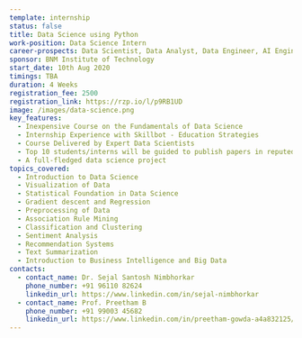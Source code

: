 ```yaml
---
template: internship
status: false
title: Data Science using Python
work-position: Data Science Intern
career-prospects: Data Scientist, Data Analyst, Data Engineer, AI Engineer, ML Engineer
sponsor: BNM Institute of Technology
start_date: 10th Aug 2020
timings: TBA
duration: 4 Weeks
registration_fee: 2500
registration_link: https://rzp.io/l/p9RB1UD
image: /images/data-science.png
key_features:
  - Inexpensive Course on the Fundamentals of Data Science
  - Internship Experience with Skillbot - Education Strategies
  - Course Delivered by Expert Data Scientists
  - Top 10 students/interns will be guided to publish papers in reputed journals
  - A full-fledged data science project
topics_covered:
  - Introduction to Data Science
  - Visualization of Data
  - Statistical Foundation in Data Science
  - Gradient descent and Regression
  - Preprocessing of Data
  - Association Rule Mining
  - Classification and Clustering
  - Sentiment Analysis
  - Recommendation Systems
  - Text Summarization
  - Introduction to Business Intelligence and Big Data
contacts:
  - contact_name: Dr. Sejal Santosh Nimbhorkar
    phone_number: +91 96110 82624
    linkedin_url: https://www.linkedin.com/in/sejal-nimbhorkar
  - contact_name: Prof. Preetham B
    phone_number: +91 99003 45682
    linkedin_url: https://www.linkedin.com/in/preetham-gowda-a4a832125/
---
```

